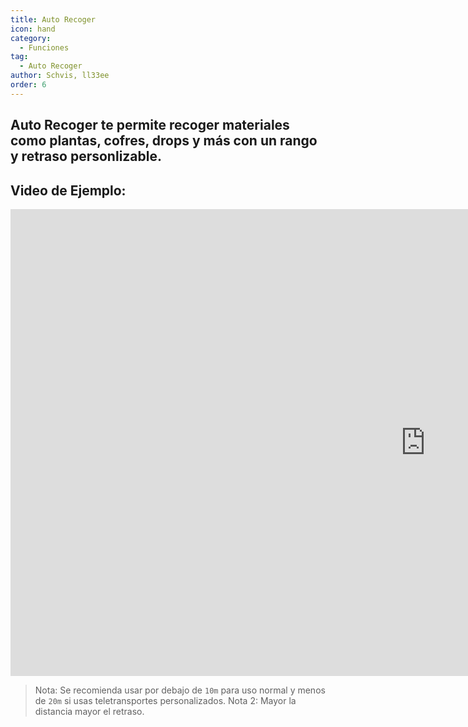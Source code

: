 ```yaml
---
title: Auto Recoger
icon: hand
category:
  - Funciones
tag:
  - Auto Recoger
author: Schvis, ll33ee
order: 6
---
```


## Auto Recoger te permite recoger materiales como plantas, cofres, drops y más con un rango y retraso personlizable.

## Video de Ejemplo:

<div class="iframe-container"><iframe width="1328" height="747" src="https://www.youtube.com/embed/wUyI2XO_Z4E?list=PL5eI1Tb64p56g27qfYk7VuFTz4FK6YrKa" title="Korepi - Auto Loot" frameborder="0" allow="accelerometer; autoplay; clipboard-write; encrypted-media; gyroscope; picture-in-picture; web-share" referrerpolicy="strict-origin-when-cross-origin" allowfullscreen></iframe></div>

> Nota: Se recomienda usar por debajo de `10m` para uso normal y menos de `20m` si usas teletransportes personalizados.
> Nota 2: Mayor la distancia mayor el retraso.

